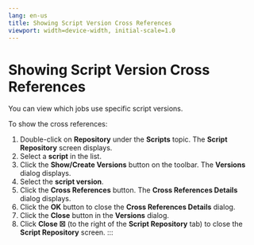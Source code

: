 ```yaml
---
lang: en-us
title: Showing Script Version Cross References
viewport: width=device-width, initial-scale=1.0
---
```


#  Showing Script Version Cross References

You can view which jobs use specific script versions.

To show the cross references:

1.  Double-click on **Repository** under the **Scripts** topic. The
    **Script Repository** screen displays.
2.  Select a **script** in the list.
3.  Click the **Show/Create Versions** button on the toolbar. The
    **Versions** dialog displays.
4.  Select the **script version**.
5.  Click the **Cross References** button. The **Cross References
    Details** dialog displays.
6.  Click the **OK** button to close the **Cross References Details**
    dialog.
7.  Click the **Close** button in the **Versions** dialog.
8.  Click **Close ☒** (to the right of the **Script Repository** tab) to
    close the **Script Repository** screen.
:::

 

